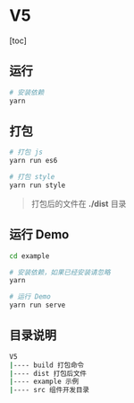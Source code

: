 # V5
[toc]

## 运行
```bash
# 安装依赖
yarn
```

## 打包
```bash
# 打包 js
yarn run es6

# 打包 style
yarn run style
```

> 打包后的文件在 **./dist** 目录

## 运行 Demo
```bash
cd example

# 安装依赖，如果已经安装请忽略
yarn

# 运行 Demo
yarn run serve
```
## 目录说明
```bash
V5
|---- build 打包命令
|---- dist 打包后文件
|---- example 示例
|---- src 组件开发目录
```